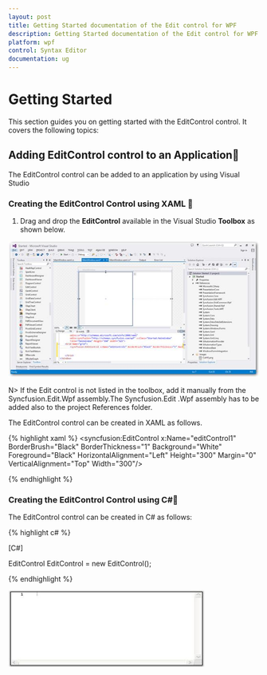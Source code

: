 ```yaml
---
layout: post
title: Getting Started documentation of the Edit control for WPF
description: Getting Started documentation of the Edit control for WPF
platform: wpf
control: Syntax Editor
documentation: ug
---
```


# Getting Started

This section guides you on getting started with the EditControl control. It covers the following topics:

##  Adding EditControl control to an Application

The EditControl  control can be added to an application by using Visual Studio 

### Creating the EditControl Control using XAML 

1. Drag and drop the **EditControl** available in the Visual Studio **Toolbox** as shown below. 

![](Getting-Started_images/Getting-Started_img1.jpeg)




N> If the Edit control is not listed in the toolbox, add it manually from the Syncfusion.Edit.Wpf assembly.The Syncfusion.Edit .Wpf assembly has to be added also to the project References folder.

The EditControl control can be created in XAML as follows.

{% highlight xaml %}
<syncfusion:EditControl x:Name="editControl1" BorderBrush="Black" BorderThickness="1" Background="White" Foreground="Black" HorizontalAlignment="Left" Height="300" Margin="0" VerticalAlignment="Top" Width="300"/>



{% endhighlight %}


### Creating the EditControl Control using C#

The EditControl control can be created in C# as follows:



{% highlight c# %}

[C#]

EditControl EditControl = new EditControl();

{% endhighlight %}



![](Getting-Started_images/Getting-Started_img3.jpeg)



